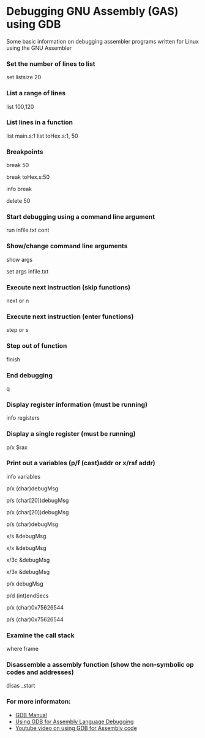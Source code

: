 Debugging GNU Assembly (GAS) using GDB
===
Some basic information on debugging assembler programs written for Linux using the GNU Assembler

### Set the number of lines to list

set listsize 20

### List a range of lines

list 100,120

### List lines in a function

list main.s:1 
list toHex.s:1, 50

### Breakpoints

break 50

break toHex.s:50

info break

delete 50

### Start debugging using a command line argument

run infile.txt
cont

### Show/change command line arguments

show args

set args infile.txt

### Execute next instruction (skip functions)

next or n

### Execute next instruction (enter functions)

step or s

### Step out of function

finish

### End debugging

q

### Display register information (must be running)

info registers

### Display a single register (must be running)

p/x $rax

### Print out a variables (p/f (cast)addr or x/rsf addr)

info variables

p/x (char)debugMsg

p/s (char[20])debugMsg

p/x (char[20])debugMsg

p/s (char)debugMsg

x/s &debugMsg

x/x &debugMsg

x/3c &debugMsg

x/3x &debugMsg

p/x debugMsg

p/d (int)endSecs

p/x (char)0x75626544

p/s (char)0x75626544

### Examine the call stack

where
frame

### Disassemble a assembly function (show the non-symbolic op codes and addresses)

disas _start

### For more informaton:

* [GDB Manual](https://sourceware.org/gdb/current/onlinedocs/gdb/)
* [Using GDB for Assembly Language Debugging](https://www.csee.umbc.edu/~chang/cs313.f04/gdb_help.shtml)
* [Youtube video on using GDB for Assembly code ](https://www.youtube.com/watch?v=8ymVjHCIciQ)
